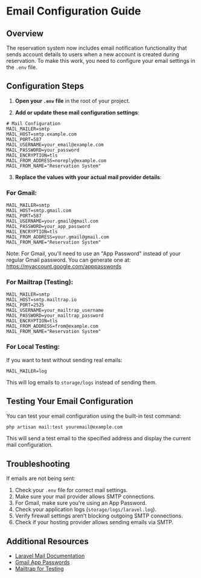 # Email Configuration Guide

## Overview
The reservation system now includes email notification functionality that sends account details to users when a new account is created during reservation. To make this work, you need to configure your email settings in the `.env` file.

## Configuration Steps

1. **Open your `.env` file** in the root of your project.

2. **Add or update these mail configuration settings**:

```
# Mail Configuration
MAIL_MAILER=smtp
MAIL_HOST=smtp.example.com
MAIL_PORT=587
MAIL_USERNAME=your_email@example.com
MAIL_PASSWORD=your_password
MAIL_ENCRYPTION=tls
MAIL_FROM_ADDRESS=noreply@example.com
MAIL_FROM_NAME="Reservation System"
```

3. **Replace the values with your actual mail provider details**:

### For Gmail:
```
MAIL_MAILER=smtp
MAIL_HOST=smtp.gmail.com
MAIL_PORT=587
MAIL_USERNAME=your.gmail@gmail.com
MAIL_PASSWORD=your_app_password
MAIL_ENCRYPTION=tls
MAIL_FROM_ADDRESS=your.gmail@gmail.com
MAIL_FROM_NAME="Reservation System"
```

Note: For Gmail, you'll need to use an "App Password" instead of your regular Gmail password. You can generate one at: https://myaccount.google.com/apppasswords

### For Mailtrap (Testing):
```
MAIL_MAILER=smtp
MAIL_HOST=smtp.mailtrap.io
MAIL_PORT=2525
MAIL_USERNAME=your_mailtrap_username
MAIL_PASSWORD=your_mailtrap_password
MAIL_ENCRYPTION=tls
MAIL_FROM_ADDRESS=from@example.com
MAIL_FROM_NAME="Reservation System"
```

### For Local Testing:
If you want to test without sending real emails:
```
MAIL_MAILER=log
```
This will log emails to `storage/logs` instead of sending them.

## Testing Your Email Configuration

You can test your email configuration using the built-in test command:

```bash
php artisan mail:test youremail@example.com
```

This will send a test email to the specified address and display the current mail configuration.

## Troubleshooting

If emails are not being sent:

1. Check your `.env` file for correct mail settings.
2. Make sure your mail provider allows SMTP connections.
3. For Gmail, make sure you're using an App Password.
4. Check your application logs (`storage/logs/laravel.log`).
5. Verify firewall settings aren't blocking outgoing SMTP connections.
6. Check if your hosting provider allows sending emails via SMTP.

## Additional Resources

- [Laravel Mail Documentation](https://laravel.com/docs/mail)
- [Gmail App Passwords](https://support.google.com/accounts/answer/185833)
- [Mailtrap for Testing](https://mailtrap.io/) 